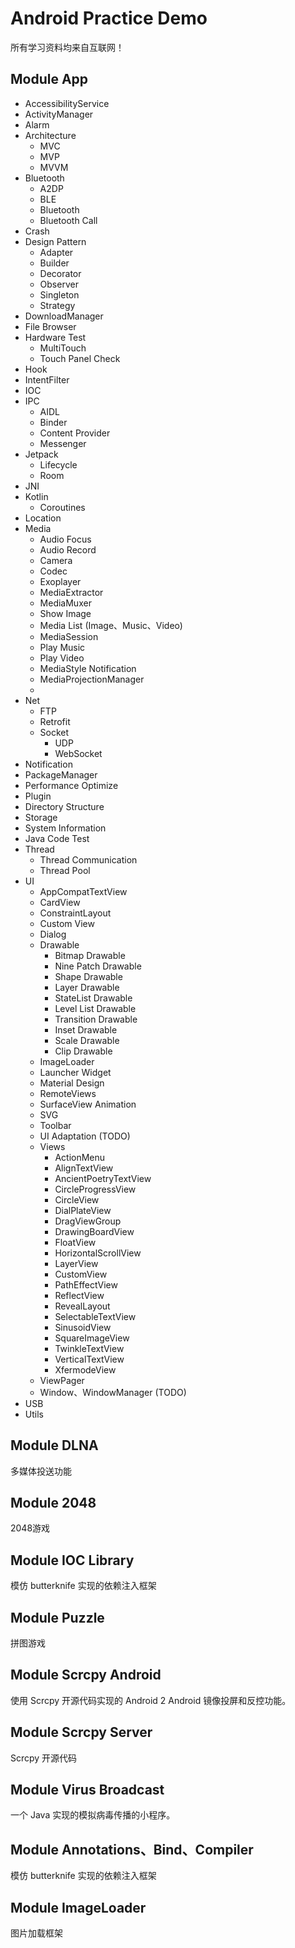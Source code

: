 # Android Practice Demo

所有学习资料均来自互联网！



## Module App

- AccessibilityService
- ActivityManager
- Alarm
- Architecture
  - MVC
  - MVP
  - MVVM
- Bluetooth
  - A2DP
  - BLE
  - Bluetooth
  - Bluetooth Call
- Crash
- Design Pattern
  - Adapter
  - Builder
  - Decorator
  - Observer
  - Singleton
  - Strategy
- DownloadManager
- File Browser
- Hardware Test
  - MultiTouch
  - Touch Panel Check
- Hook
- IntentFilter
- IOC
- IPC
  - AIDL
  - Binder
  - Content Provider
  - Messenger
- Jetpack
  - Lifecycle
  - Room
- JNI
- Kotlin
  - Coroutines
- Location
- Media
  - Audio Focus
  - Audio Record
  - Camera
  - Codec
  - Exoplayer
  - MediaExtractor
  - MediaMuxer
  - Show Image
  - Media List (Image、Music、Video)
  - MediaSession
  - Play Music
  - Play Video
  - MediaStyle Notification
  - MediaProjectionManager
  - 
- Net
  - FTP
  - Retrofit
  - Socket
    - UDP
    - WebSocket
- Notification
- PackageManager
- Performance Optimize
- Plugin
- Directory Structure
- Storage
- System Information
- Java Code Test
- Thread
  - Thread Communication
  - Thread Pool
- UI
  - AppCompatTextView
  - CardView
  - ConstraintLayout
  - Custom View
  - Dialog
  - Drawable
    - Bitmap Drawable
    - Nine Patch Drawable
    - Shape Drawable
    - Layer Drawable
    - StateList Drawable
    - Level List Drawable
    - Transition Drawable
    - Inset Drawable
    - Scale Drawable
    - Clip Drawable
  - ImageLoader
  - Launcher Widget
  - Material Design
  - RemoteViews
  - SurfaceView Animation
  - SVG
  - Toolbar
  - UI Adaptation (TODO)
  - Views
    - ActionMenu
    - AlignTextView
    - AncientPoetryTextView
    - CircleProgressView
    - CircleView
    - DialPlateView
    - DragViewGroup
    - DrawingBoardView
    - FloatView
    - HorizontalScrollView
    - LayerView
    - CustomView
    - PathEffectView
    - ReflectView
    - RevealLayout
    - SelectableTextView
    - SinusoidView
    - SquareImageView
    - TwinkleTextView
    - VerticalTextView
    - XfermodeView
  - ViewPager
  - Window、WindowManager (TODO)
- USB
- Utils



## Module DLNA

多媒体投送功能



## Module 2048

2048游戏



## Module IOC Library

模仿 butterknife 实现的依赖注入框架



## Module Puzzle

拼图游戏



## Module Scrcpy Android

使用 Scrcpy 开源代码实现的 Android 2 Android 镜像投屏和反控功能。



## Module Scrcpy Server

Scrcpy 开源代码



## Module Virus Broadcast

一个 Java 实现的模拟病毒传播的小程序。



## Module Annotations、Bind、Compiler

模仿 butterknife 实现的依赖注入框架



## Module ImageLoader

图片加载框架
